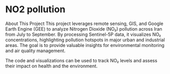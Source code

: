 # NO2 pollution

About This Project
This project leverages remote sensing, GIS, and Google Earth Engine (GEE) to analyze Nitrogen Dioxide (NO₂) pollution across Iran from July to September. By processing Sentinel-5P data, it visualizes NO₂ concentrations, highlighting pollution hotspots in major urban and industrial areas. The goal is to provide valuable insights for environmental monitoring and air quality management.

The code and visualizations can be used to track NO₂ levels and assess their impact on health and the environment.
